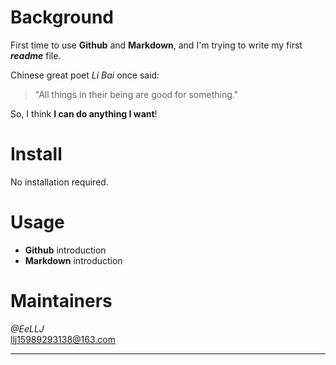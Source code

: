 # Background
First time to use **Github** and **Markdown**, and I'm trying to write my first ***readme*** file.

Chinese great poet *Li Bai* once said:<br>
> "All things in their being are good for something."

So, I think **I can do anything I want**!
# Install
No installation required.
# Usage
- **Github** introduction
- **Markdown** introduction
# Maintainers
*@EeLLJ*<br>
<llj15989293138@163.com>

--------------------------------------------------------------------------------------------------

